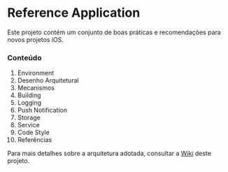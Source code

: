 # Reference Application

Este projeto contém um conjunto de boas práticas e recomendações para novos projetos iOS.

### Conteúdo

1. Environment
1. Desenho Arquitetural
1. Mecanismos
  1. Building
  1. Logging
  1. Push Notification
  1. Storage
  1. Service
1. Code Style
1. Referências


Para mais detalhes sobre a arquitetura adotada, consultar a [Wiki](https://github.com/CIT-SWAT/iOS-Guidelines/wiki) deste projeto.
